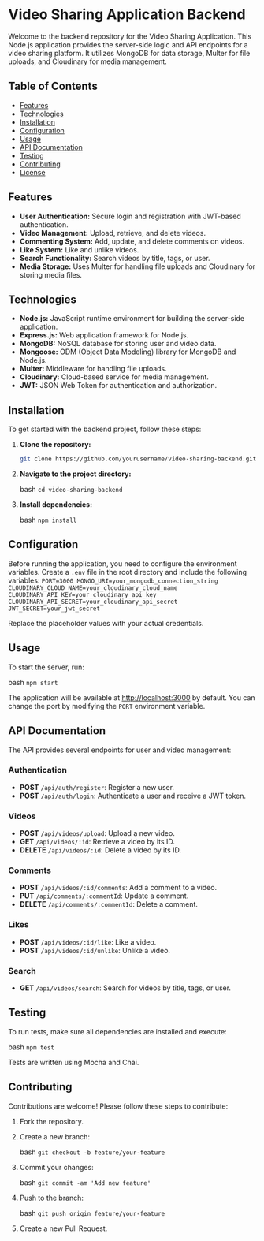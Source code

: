 # Video Sharing Application Backend

Welcome to the backend repository for the Video Sharing Application. This Node.js application provides the server-side logic and API endpoints for a video sharing platform. It utilizes MongoDB for data storage, Multer for file uploads, and Cloudinary for media management.

## Table of Contents

- [Features](#features)
- [Technologies](#technologies)
- [Installation](#installation)
- [Configuration](#configuration)
- [Usage](#usage)
- [API Documentation](#api-documentation)
- [Testing](#testing)
- [Contributing](#contributing)
- [License](#license)

## Features

- **User Authentication:** Secure login and registration with JWT-based authentication.
- **Video Management:** Upload, retrieve, and delete videos.
- **Commenting System:** Add, update, and delete comments on videos.
- **Like System:** Like and unlike videos.
- **Search Functionality:** Search videos by title, tags, or user.
- **Media Storage:** Uses Multer for handling file uploads and Cloudinary for storing media files.

## Technologies

- **Node.js:** JavaScript runtime environment for building the server-side application.
- **Express.js:** Web application framework for Node.js.
- **MongoDB:** NoSQL database for storing user and video data.
- **Mongoose:** ODM (Object Data Modeling) library for MongoDB and Node.js.
- **Multer:** Middleware for handling file uploads.
- **Cloudinary:** Cloud-based service for media management.
- **JWT:** JSON Web Token for authentication and authorization.

## Installation

To get started with the backend project, follow these steps:

1. **Clone the repository:**

   ```bash
   git clone https://github.com/yourusername/video-sharing-backend.git

2.  **Navigate to the project directory:**

    bash
    `cd video-sharing-backend`

3.  **Install dependencies:**

    bash
    `npm install`

## Configuration

Before running the application, you need to configure the environment variables. Create a `.env` file in the root directory and include the following variables:
`PORT=3000 MONGO_URI=your_mongodb_connection_string CLOUDINARY_CLOUD_NAME=your_cloudinary_cloud_name CLOUDINARY_API_KEY=your_cloudinary_api_key CLOUDINARY_API_SECRET=your_cloudinary_api_secret JWT_SECRET=your_jwt_secret`

Replace the placeholder values with your actual credentials.

## Usage

To start the server, run:

bash
`npm start`

The application will be available at [http://localhost:3000](http://localhost:3000) by default. You can change the port by modifying the `PORT` environment variable.

## API Documentation

The API provides several endpoints for user and video management:

### Authentication

-   **POST** `/api/auth/register`: Register a new user.
-   **POST** `/api/auth/login`: Authenticate a user and receive a JWT token.

### Videos

-   **POST** `/api/videos/upload`: Upload a new video.
-   **GET** `/api/videos/:id`: Retrieve a video by its ID.
-   **DELETE** `/api/videos/:id`: Delete a video by its ID.

### Comments

-   **POST** `/api/videos/:id/comments`: Add a comment to a video.
-   **PUT** `/api/comments/:commentId`: Update a comment.
-   **DELETE** `/api/comments/:commentId`: Delete a comment.

### Likes

-   **POST** `/api/videos/:id/like`: Like a video.
-   **POST** `/api/videos/:id/unlike`: Unlike a video.

### Search

-   **GET** `/api/videos/search`: Search for videos by title, tags, or user.

## Testing

To run tests, make sure all dependencies are installed and execute:

bash
`npm test`

Tests are written using Mocha and Chai.

## Contributing

Contributions are welcome! Please follow these steps to contribute:

1.  Fork the repository.
2.  Create a new branch:

    bash
    `git checkout -b feature/your-feature`

3.  Commit your changes:

    bash
    `git commit -am 'Add new feature'`

4.  Push to the branch:

    bash
    `git push origin feature/your-feature`

5.  Create a new Pull Request.

